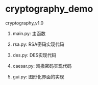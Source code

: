 # cryptography_demo
cryptography_v1.0

1. main.py: 主函数
  
2. rsa.py: RSA密码实现代码

3. des.py: DES实现代码

4. caesar.py: 凯撒密码实现代码

5. gui.py: 图形化界面的实现
